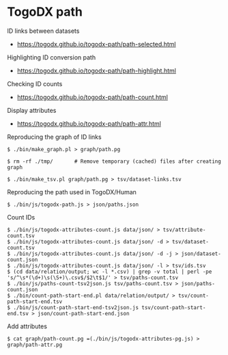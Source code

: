 # TogoDX path

ID links between datasets
* https://togodx.github.io/togodx-path/path-selected.html

Highlighting ID conversion path
* https://togodx.github.io/togodx-path/path-highlight.html

Checking ID counts
* https://togodx.github.io/togodx-path/path-count.html

Display attributes
* https://togodx.github.io/togodx-path/path-attr.html

Reproducing the graph of ID links
```
$ ./bin/make_graph.pl > graph/path.pg

$ rm -rf ./tmp/       # Remove temporary (cached) files after creating graph
```
```
$ ./bin/make_tsv.pl graph/path.pg > tsv/dataset-links.tsv
```

Reproducing the path used in TogoDX/Human
```
$ ./bin/js/togodx-path.js > json/paths.json
```

Count IDs
```
$ ./bin/js/togodx-attributes-count.js data/json/ > tsv/attribute-count.tsv
$ ./bin/js/togodx-attributes-count.js data/json/ -d > tsv/dataset-count.tsv
$ ./bin/js/togodx-attributes-count.js data/json/ -d -j > json/dataset-count.json
$ ./bin/js/togodx-attributes-count.js data/json/ -l > tsv/ids.tsv
$ (cd data/relation/output; wc -l *.csv) | grep -v total | perl -pe 's/^\s*(\d+)\s(\S+)\.csv$/$2\t$1/' > tsv/paths-count.tsv
$ ./bin/js/paths-count-tsv2json.js tsv/paths-count.tsv > json/paths-count.json
$ ./bin/count-path-start-end.pl data/relation/output/ > tsv/count-path-start-end.tsv
$ ./bin/js/count-path-start-end-tsv2json.js tsv/count-path-start-end.tsv > json/count-path-start-end.json
```

Add attributes
```
$ cat graph/path-count.pg =(./bin/js/togodx-attributes-pg.js) > graph/path-attr.pg
```

